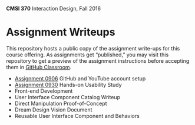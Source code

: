 **CMSI 370** Interaction Design, Fall 2016

# Assignment Writeups
This repository hosts a public copy of the assignment write-ups for this course offering. As assignments get “published,” you may visit this repository to get a preview of the assignment instructions before accepting them in [GitHub Classroom](https://classroom.github.com).

- [Assignment 0906](http://myweb.lmu.edu/dondi/fall2016/cmsi370/cmsi370-fall2016-hw0906.pdf) GitHub and YouTube account setup
- [Assignment 0930](https://github.com/lmu-cmsi370-fall2016/assignments/blob/master/hands-on-usability-study.md) Hands-on Usability Study
- Front-end Development
- User Interface Component Catalog Writeup
- Direct Manipulation Proof-of-Concept
- Dream Design Vision Document
- Reusable User Interface Component and Behaviors
